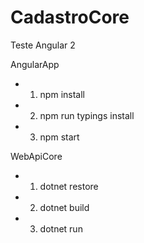# CadastroCore
Teste Angular 2


AngularApp
* 1) npm install 
* 2) npm run typings install
* 3) npm start



WebApiCore
* 1) dotnet restore
* 2) dotnet build
* 3) dotnet run